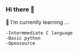 ### Hi there 👋

🌱 I’m currently learning ...

    -Intermmediate C language
    -Basic python
    -Opensource 


